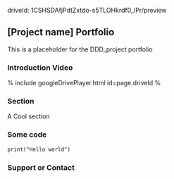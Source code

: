 driveId: 1CSHSDAfjPdtZxtdo-s5TLOHkrdf0_lPr/preview
## [Project name] Portfolio

This is a placeholder for the DDD_project portfolio

### Introduction Video
% include googleDrivePlayer.html id=page.driveId %

### Section

A Cool section

### Some code

 ```markdown
print("Hello world")
```

### Support or Contact


